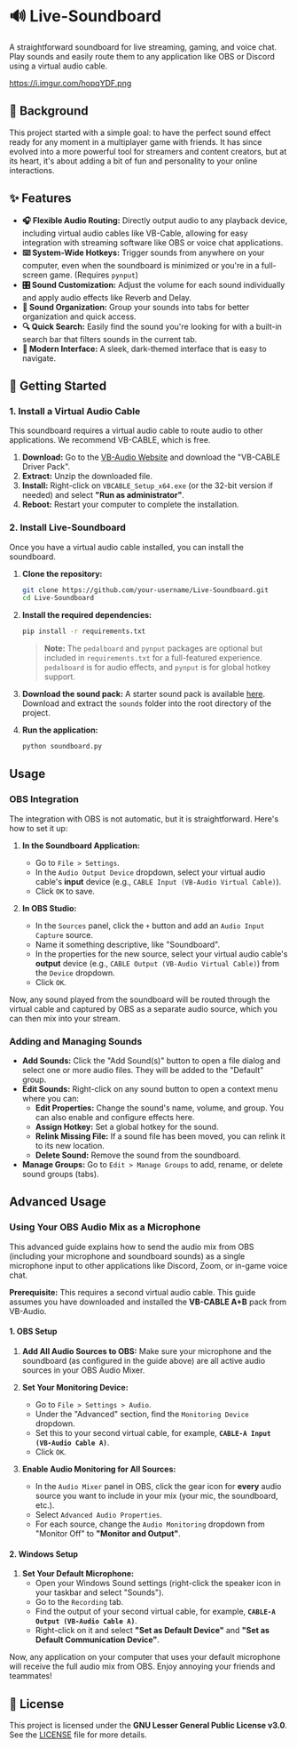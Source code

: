 # 🔊 Live-Soundboard

A straightforward soundboard for live streaming, gaming, and voice chat. Play sounds and easily route them to any application like OBS or Discord using a virtual audio cable.

https://i.imgur.com/hopqYDF.png

## 📖 Background

This project started with a simple goal: to have the perfect sound effect ready for any moment in a multiplayer game with friends. It has since evolved into a more powerful tool for streamers and content creators, but at its heart, it's about adding a bit of fun and personality to your online interactions.

## ✨ Features

*   **🎧 Flexible Audio Routing:** Directly output audio to any playback device, including virtual audio cables like VB-Cable, allowing for easy integration with streaming software like OBS or voice chat applications.
*   **⌨️ System-Wide Hotkeys:** Trigger sounds from anywhere on your computer, even when the soundboard is minimized or you're in a full-screen game. (Requires `pynput`)
*   **🎛️ Sound Customization:** Adjust the volume for each sound individually and apply audio effects like Reverb and Delay.
*   **📂 Sound Organization:** Group your sounds into tabs for better organization and quick access.
*   **🔍 Quick Search:** Easily find the sound you're looking for with a built-in search bar that filters sounds in the current tab.
*   **💅 Modern Interface:** A sleek, dark-themed interface that is easy to navigate.

## 🚀 Getting Started

### 1. Install a Virtual Audio Cable

This soundboard requires a virtual audio cable to route audio to other applications. We recommend VB-CABLE, which is free.

1.  **Download:** Go to the [VB-Audio Website](https://vb-audio.com/Cable/) and download the "VB-CABLE Driver Pack".
2.  **Extract:** Unzip the downloaded file.
3.  **Install:** Right-click on `VBCABLE_Setup_x64.exe` (or the 32-bit version if needed) and select **"Run as administrator"**.
4.  **Reboot:** Restart your computer to complete the installation.

### 2. Install Live-Soundboard

Once you have a virtual audio cable installed, you can install the soundboard.

1.  **Clone the repository:**
    ```bash
    git clone https://github.com/your-username/Live-Soundboard.git
    cd Live-Soundboard
    ```

2.  **Install the required dependencies:**
    ```bash
    pip install -r requirements.txt
    ```
    > **Note:** The `pedalboard` and `pynput` packages are optional but included in `requirements.txt` for a full-featured experience. `pedalboard` is for audio effects, and `pynput` is for global hotkey support.

3.  **Download the sound pack:**
    A starter sound pack is available [here](https://files.catbox.moe/qvrvbo.zip). Download and extract the `sounds` folder into the root directory of the project.

4.  **Run the application:**
    ```bash
    python soundboard.py
    ```

## Usage

### OBS Integration

The integration with OBS is not automatic, but it is straightforward. Here's how to set it up:

1.  **In the Soundboard Application:**
    *   Go to `File > Settings`.
    *   In the `Audio Output Device` dropdown, select your virtual audio cable's **input** device (e.g., `CABLE Input (VB-Audio Virtual Cable)`).
    *   Click `OK` to save.

2.  **In OBS Studio:**
    *   In the `Sources` panel, click the `+` button and add an `Audio Input Capture` source.
    *   Name it something descriptive, like "Soundboard".
    *   In the properties for the new source, select your virtual audio cable's **output** device (e.g., `CABLE Output (VB-Audio Virtual Cable)`) from the `Device` dropdown.
    *   Click `OK`.

Now, any sound played from the soundboard will be routed through the virtual cable and captured by OBS as a separate audio source, which you can then mix into your stream.

### Adding and Managing Sounds

*   **Add Sounds:** Click the "Add Sound(s)" button to open a file dialog and select one or more audio files. They will be added to the "Default" group.
*   **Edit Sounds:** Right-click on any sound button to open a context menu where you can:
    *   **Edit Properties:** Change the sound's name, volume, and group. You can also enable and configure effects here.
    *   **Assign Hotkey:** Set a global hotkey for the sound.
    *   **Relink Missing File:** If a sound file has been moved, you can relink it to its new location.
    *   **Delete Sound:** Remove the sound from the soundboard.
*   **Manage Groups:** Go to `Edit > Manage Groups` to add, rename, or delete sound groups (tabs).

## Advanced Usage

### Using Your OBS Audio Mix as a Microphone

This advanced guide explains how to send the  audio mix from OBS (including your microphone and soundboard sounds) as a single microphone input to other applications like Discord, Zoom, or in-game voice chat.

**Prerequisite:** This requires a second virtual audio cable. This guide assumes you have downloaded and installed the **VB-CABLE A+B** pack from VB-Audio.

#### 1. OBS Setup

1.  **Add All Audio Sources to OBS:** Make sure your microphone and the soundboard (as configured in the guide above) are all active audio sources in your OBS Audio Mixer.

2.  **Set Your Monitoring Device:**
    *   Go to `File > Settings > Audio`.
    *   Under the "Advanced" section, find the `Monitoring Device` dropdown.
    *   Set this to your second virtual cable, for example, **`CABLE-A Input (VB-Audio Cable A)`**.
    *   Click `OK`.

3.  **Enable Audio Monitoring for All Sources:**
    *   In the `Audio Mixer` panel in OBS, click the gear icon for **every** audio source you want to include in your mix (your mic, the soundboard, etc.).
    *   Select `Advanced Audio Properties`.
    *   For each source, change the `Audio Monitoring` dropdown from "Monitor Off" to **"Monitor and Output"**.

#### 2. Windows Setup

1.  **Set Your Default Microphone:**
    *   Open your Windows Sound settings (right-click the speaker icon in your taskbar and select "Sounds").
    *   Go to the `Recording` tab.
    *   Find the output of your second virtual cable, for example, **`CABLE-A Output (VB-Audio Cable A)`**.
    *   Right-click on it and select **"Set as Default Device"** and **"Set as Default Communication Device"**.

Now, any application on your computer that uses your default microphone will receive the full audio mix from OBS. Enjoy annoying your friends and teammates!

## 📝 License

This project is licensed under the **GNU Lesser General Public License v3.0**. See the [LICENSE](LICENSE) file for more details.
